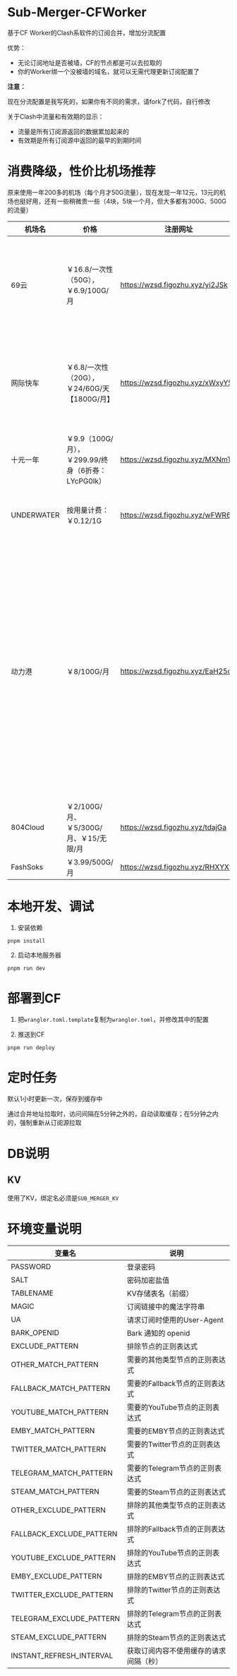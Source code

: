 # Sub-Merger-CFWorker
基于CF Worker的Clash系软件的订阅合并，增加分流配置

优势：
 - 无论订阅地址是否被墙，CF的节点都是可以去拉取的
 - 你的Worker绑一个没被墙的域名，就可以无需代理更新订阅配置了


**注意：**

现在分流配置是我写死的，如果你有不同的需求，请fork了代码，自行修改

关于Clash中流量和有效期的显示：
 - 流量是所有订阅源返回的数据累加起来的
 - 有效期是所有订阅源中返回的最早的到期时间



# 消费降级，性价比机场推荐

原来使用一年200多的机场（每个月才50G流量），现在发现一年12元，13元的机场也挺好用，还有一些稍微贵一些（4块，5块一个月，但大多都有300G、500G的流量）





| 机场名       | 价格                                                  | 注册网址                    | 特色               |
| ------------ | ----------------------------------------------------- | --------------------------- | ------------------ |
| 69云     | ￥16.8/一次性（50G），￥6.9/100G/月 | https://wzsd.figozhu.xyz/yi2JSk | 有一次性流量包，每天签到可以增加流量 |
| 网际快车     | ￥6.8/一次性（20G），￥24/60G/天【1800G/月】 | https://wzsd.figozhu.xyz/xWxyY5 | 有一次性流量包，每天签到可以增加流量 |
| 十元一年     | ￥9.9（100G/月），￥299.99/终身（6折券：LYcPG0Ik） | https://wzsd.figozhu.xyz/MXNmTw |                    |
| UNDERWATER | 按用量计费：￥0.12/1G | https://wzsd.figozhu.xyz/wFWR6Y | IP比较纯净，速度较快 |
| 动力港 | ￥8/100G/月 | https://wzsd.figozhu.xyz/EaH25c | 速度很快，节点很多（20个HK，15个SG，15个JP，10个US，5个TW，2个UK，1个土耳其、瑞士、荷兰） |
| 804Cloud     | ￥2/100G/月、￥5/300G/月、￥15/无限/月                | https://wzsd.figozhu.xyz/tdajGa |                    |
| FashSoks     | ￥3.99/500G/月                                        | https://wzsd.figozhu.xyz/RHXYXf |                    |




# 本地开发、调试

1. 安装依赖
```
pnpm install

```


2. 启动本地服务器

```
pnpm run dev
```


# 部署到CF

1. 把`wrangler.toml.template`复制为`wrangler.toml`，并修改其中的配置


2. 推送到CF
```
pnpm run deploy
```

# 定时任务
默认1小时更新一次，保存到缓存中

通过合并地址拉取时，访问间隔在5分钟之外的，自动读取缓存；在5分钟之内的，强制重新从订阅源拉取


# DB说明

## KV
使用了KV，绑定名必须是`SUB_MERGER_KV`


# 环境变量说明


| 变量名 | 说明 |
|--------|------|
| PASSWORD | 登录密码 |
| SALT | 密码加密盐值 |
| TABLENAME | KV存储表名（前缀） |
| MAGIC | 订阅链接中的魔法字符串 |
| UA | 请求订阅时使用的User-Agent |
| BARK_OPENID | Bark 通知的 openid |
| EXCLUDE_PATTERN | 排除节点的正则表达式 |
| OTHER_MATCH_PATTERN | 需要的其他类型节点的正则表达式 |
| FALLBACK_MATCH_PATTERN | 需要的Fallback节点的正则表达式 |
| YOUTUBE_MATCH_PATTERN | 需要的YouTube节点的正则表达式 |
| EMBY_MATCH_PATTERN | 需要的EMBY节点的正则表达式 |
| TWITTER_MATCH_PATTERN | 需要的Twitter节点的正则表达式 |
| TELEGRAM_MATCH_PATTERN | 需要的Telegram节点的正则表达式 |
| STEAM_MATCH_PATTERN | 需要的Steam节点的正则表达式 |
| OTHER_EXCLUDE_PATTERN | 排除的其他类型节点的正则表达式 |
| FALLBACK_EXCLUDE_PATTERN | 排除的Fallback节点的正则表达式 |
| YOUTUBE_EXCLUDE_PATTERN | 排除的YouTube节点的正则表达式 |
| EMBY_EXCLUDE_PATTERN | 排除的EMBY节点的正则表达式 |
| TWITTER_EXCLUDE_PATTERN | 排除的Twitter节点的正则表达式 |
| TELEGRAM_EXCLUDE_PATTERN | 排除的Telegram节点的正则表达式 |
| STEAM_EXCLUDE_PATTERN | 排除的Steam节点的正则表达式 |
| INSTANT_REFRESH_INTERVAL | 获取订阅内容不使用缓存的请求间隔（秒） |



